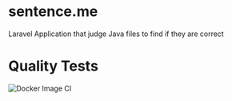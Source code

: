 # sentence.me
Laravel Application that judge Java files to find if they are correct
# Quality Tests

![Docker Image CI](https://github.com/TheLacrox/sentence.me/workflows/Docker%20Image%20CI/badge.svg?branch=develop)